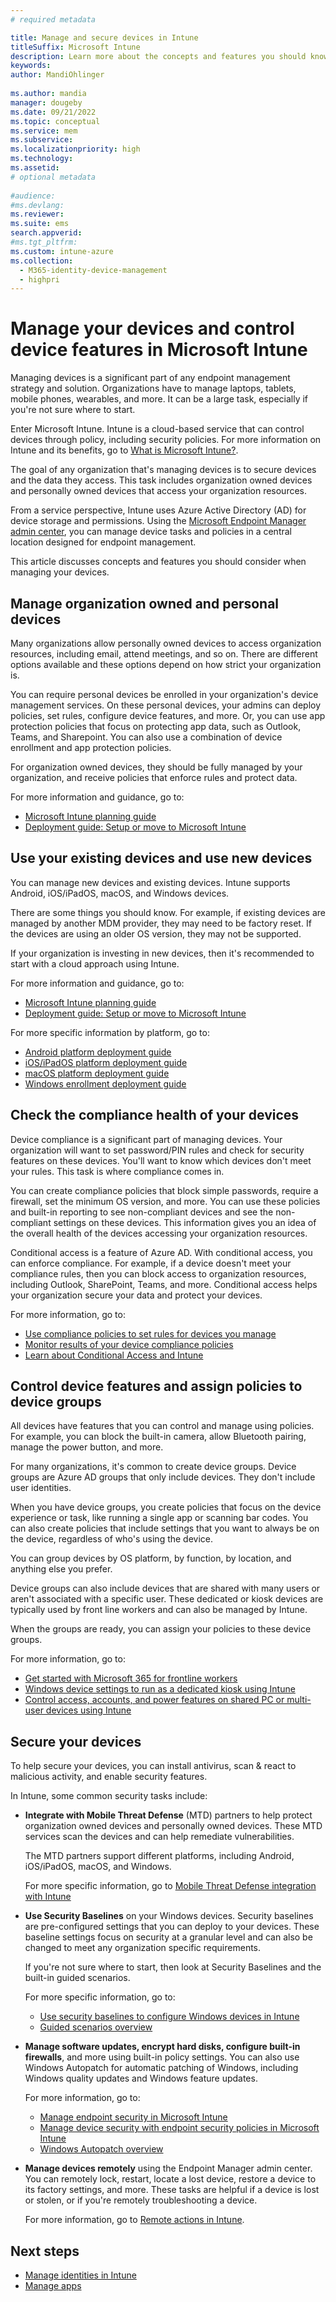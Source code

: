 ```yaml
---
# required metadata

title: Manage and secure devices in Intune
titleSuffix: Microsoft Intune
description: Learn more about the concepts and features you should know when managing devices that access organization resources in Microsoft Intune. You can manage new and existing devices, including BYOD personal devices, check health compliance and view reports, configure device features, and secure devices using mobile threat solutions.
keywords:
author: MandiOhlinger
  
ms.author: mandia
manager: dougeby
ms.date: 09/21/2022
ms.topic: conceptual
ms.service: mem
ms.subservice:
ms.localizationpriority: high
ms.technology:
ms.assetid: 
# optional metadata
 
#audience:
#ms.devlang:
ms.reviewer:
ms.suite: ems
search.appverid:
#ms.tgt_pltfrm:
ms.custom: intune-azure
ms.collection:
  - M365-identity-device-management
  - highpri
---
```


# Manage your devices and control device features in Microsoft Intune

Managing devices is a significant part of any endpoint management strategy and solution. Organizations have to manage laptops, tablets, mobile phones, wearables, and more. It can be a large task, especially if you're not sure where to start.

Enter Microsoft Intune. Intune is a cloud-based service that can control devices through policy, including security policies. For more information on Intune and its benefits, go to [What is Microsoft Intune?](what-is-intune.md).

The goal of any organization that's managing devices is to secure devices and the data they access. This task includes organization owned devices and personally owned devices that access your organization resources.

From a service perspective, Intune uses Azure Active Directory (AD) for device storage and permissions. Using the [Microsoft Endpoint Manager admin center](tutorial-walkthrough-endpoint-manager.md), you can manage device tasks and policies in a central location designed for endpoint management.

This article discusses concepts and features you should consider when managing your devices.

## Manage organization owned and personal devices

Many organizations allow personally owned devices to access organization resources, including email, attend meetings, and so on. There are different options available and these options depend on how strict your organization is.

You can require personal devices be enrolled in your organization's device management services. On these personal devices, your admins can deploy policies, set rules, configure device features, and more. Or, you can use app protection policies that focus on protecting app data, such as Outlook, Teams, and Sharepoint. You can also use a combination of device enrollment and app protection policies.

For organization owned devices, they should be fully managed by your organization, and receive policies that enforce rules and protect data.

For more information and guidance, go to:

- [Microsoft Intune planning guide](intune-planning-guide.md)
- [Deployment guide: Setup or move to Microsoft Intune](deployment-guide-intune-setup.md)

## Use your existing devices and use new devices

You can manage new devices and existing devices. Intune supports Android, iOS/iPadOS, macOS, and Windows devices.

There are some things you should know. For example, if existing devices are managed by another MDM provider, they may need to be factory reset. If the devices are using an older OS version, they may not be supported.

If your organization is investing in new devices, then it's recommended to start with a cloud approach using Intune.

For more information and guidance, go to:

- [Microsoft Intune planning guide](intune-planning-guide.md)
- [Deployment guide: Setup or move to Microsoft Intune](deployment-guide-intune-setup.md)

For more specific information by platform, go to:

- [Android platform deployment guide](deployment-guide-platform-android.md)
- [iOS/iPadOS platform deployment guide](deployment-guide-platform-ios-ipados.md)
- [macOS platform deployment guide](deployment-guide-platform-macos.md)
- [Windows enrollment deployment guide](deployment-guide-enrollment-windows.md)

## Check the compliance health of your devices

Device compliance is a significant part of managing devices. Your organization will want to set password/PIN rules and check for security features on these devices. You'll want to know which devices don't meet your rules. This task is where compliance comes in.

You can create compliance policies that block simple passwords, require a firewall, set the minimum OS version, and more. You can use these policies and built-in reporting to see non-compliant devices and see the non-compliant settings on these devices. This information gives you an idea of the overall health of the devices accessing your organization resources.

Conditional access is a feature of Azure AD. With conditional access, you can enforce compliance. For example, if a device doesn't meet your compliance rules, then you can block access to organization resources, including Outlook, SharePoint, Teams, and more. Conditional access helps your organization secure your data and protect your devices.

For more information, go to:

- [Use compliance policies to set rules for devices you manage](../protect/device-compliance-get-started.md)
- [Monitor results of your device compliance policies](../protect/compliance-policy-monitor.md)
- [Learn about Conditional Access and Intune](../protect/conditional-access.md)

## Control device features and assign policies to device groups

All devices have features that you can control and manage using policies. For example, you can block the built-in camera, allow Bluetooth pairing, manage the power button, and more.

For many organizations, it's common to create device groups. Device groups are Azure AD groups that only include devices. They don't include user identities.

When you have device groups, you create policies that focus on the device experience or task, like running a single app or scanning bar codes. You can also create policies that include settings that you want to always be on the device, regardless of who's using the device.

You can group devices by OS platform, by function, by location, and anything else you prefer.

Device groups can also include devices that are shared with many users or aren't associated with a specific user. These dedicated or kiosk devices are typically used by front line workers and can also be managed by Intune.

When the groups are ready, you can assign your policies to these device groups.

For more information, go to:

- [Get started with Microsoft 365 for frontline workers](/microsoft-365/frontline/flw-overview)
- [Windows device settings to run as a dedicated kiosk using Intune](../configuration/kiosk-settings.md)
- [Control access, accounts, and power features on shared PC or multi-user devices using Intune](../configuration/shared-user-device-settings.md)

## Secure your devices

To help secure your devices, you can install antivirus, scan & react to malicious activity, and enable security features.

In Intune, some common security tasks include:

- **Integrate with Mobile Threat Defense** (MTD) partners to help protect organization owned devices and personally owned devices. These MTD services scan the devices and can help remediate vulnerabilities.

  The MTD partners support different platforms, including Android, iOS/iPadOS, macOS, and Windows.

  For more specific information, go to [Mobile Threat Defense integration with Intune](../protect/mobile-threat-defense.md)

- **Use Security Baselines** on your Windows devices. Security baselines are pre-configured settings that you can deploy to your devices. These baseline settings focus on security at a granular level and can also be changed to meet any organization specific requirements.

  If you're not sure where to start, then look at Security Baselines and the built-in guided scenarios.

  For more specific information, go to:

  - [Use security baselines to configure Windows devices in Intune](../protect/security-baselines.md)
  - [Guided scenarios overview](guided-scenarios-overview.md)

- **Manage software updates, encrypt hard disks, configure built-in firewalls**, and more using built-in policy settings. You can also use Windows Autopatch for automatic patching of Windows, including Windows quality updates and Windows feature updates.

  For more information, go to:

  - [Manage endpoint security in Microsoft Intune](../protect/endpoint-security.md)
  - [Manage device security with endpoint security policies in Microsoft Intune](../protect/endpoint-security-policy.md)
  - [Windows Autopatch overview](/windows/deployment/windows-autopatch/overview/windows-autopatch-overview)

- **Manage devices remotely** using the Endpoint Manager admin center. You can remotely lock, restart, locate a lost device, restore a device to its factory settings, and more. These tasks are helpful if a device is lost or stolen, or if you're remotely troubleshooting a device.

  For more information, go to [Remote actions in Intune](remote-actions/device-management.md).

## Next steps

- [Manage identities in Intune](manage-identities.md)
- [Manage apps](manage-apps.md)
